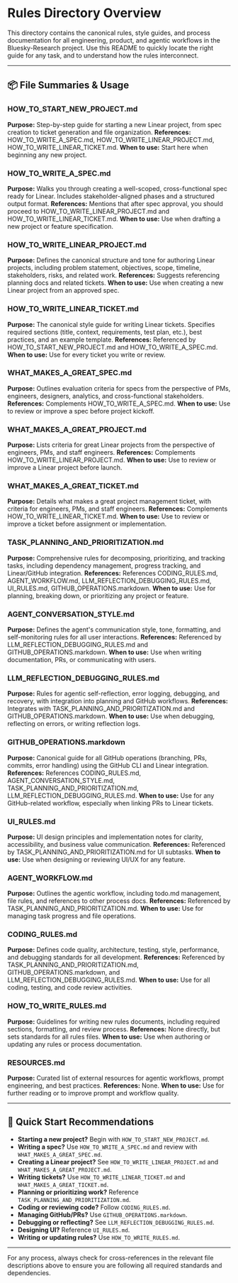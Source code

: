 # Rules Directory Overview

This directory contains the canonical rules, style guides, and process documentation for all engineering, product, and agentic workflows in the Bluesky-Research project. Use this README to quickly locate the right guide for any task, and to understand how the rules interconnect.

---

## 📦 File Summaries & Usage

### HOW_TO_START_NEW_PROJECT.md
**Purpose:** Step-by-step guide for starting a new Linear project, from spec creation to ticket generation and file organization. 
**References:** HOW_TO_WRITE_A_SPEC.md, HOW_TO_WRITE_LINEAR_PROJECT.md, HOW_TO_WRITE_LINEAR_TICKET.md. 
**When to use:** Start here when beginning any new project.

### HOW_TO_WRITE_A_SPEC.md
**Purpose:** Walks you through creating a well-scoped, cross-functional spec ready for Linear. Includes stakeholder-aligned phases and a structured output format. 
**References:** Mentions that after spec approval, you should proceed to HOW_TO_WRITE_LINEAR_PROJECT.md and HOW_TO_WRITE_LINEAR_TICKET.md. 
**When to use:** Use when drafting a new project or feature specification.

### HOW_TO_WRITE_LINEAR_PROJECT.md
**Purpose:** Defines the canonical structure and tone for authoring Linear projects, including problem statement, objectives, scope, timeline, stakeholders, risks, and related work. 
**References:** Suggests referencing planning docs and related tickets. 
**When to use:** Use when creating a new Linear project from an approved spec.

### HOW_TO_WRITE_LINEAR_TICKET.md
**Purpose:** The canonical style guide for writing Linear tickets. Specifies required sections (title, context, requirements, test plan, etc.), best practices, and an example template. 
**References:** Referenced by HOW_TO_START_NEW_PROJECT.md and HOW_TO_WRITE_A_SPEC.md. 
**When to use:** Use for every ticket you write or review.

### WHAT_MAKES_A_GREAT_SPEC.md
**Purpose:** Outlines evaluation criteria for specs from the perspective of PMs, engineers, designers, analytics, and cross-functional stakeholders. 
**References:** Complements HOW_TO_WRITE_A_SPEC.md. 
**When to use:** Use to review or improve a spec before project kickoff.

### WHAT_MAKES_A_GREAT_PROJECT.md
**Purpose:** Lists criteria for great Linear projects from the perspective of engineers, PMs, and staff engineers. 
**References:** Complements HOW_TO_WRITE_LINEAR_PROJECT.md. 
**When to use:** Use to review or improve a Linear project before launch.

### WHAT_MAKES_A_GREAT_TICKET.md
**Purpose:** Details what makes a great project management ticket, with criteria for engineers, PMs, and staff engineers. 
**References:** Complements HOW_TO_WRITE_LINEAR_TICKET.md. 
**When to use:** Use to review or improve a ticket before assignment or implementation.

### TASK_PLANNING_AND_PRIORITIZATION.md
**Purpose:** Comprehensive rules for decomposing, prioritizing, and tracking tasks, including dependency management, progress tracking, and Linear/GitHub integration. 
**References:** References CODING_RULES.md, AGENT_WORKFLOW.md, LLM_REFLECTION_DEBUGGING_RULES.md, UI_RULES.md, GITHUB_OPERATIONS.markdown. 
**When to use:** Use for planning, breaking down, or prioritizing any project or feature.

### AGENT_CONVERSATION_STYLE.md
**Purpose:** Defines the agent's communication style, tone, formatting, and self-monitoring rules for all user interactions. 
**References:** Referenced by LLM_REFLECTION_DEBUGGING_RULES.md and GITHUB_OPERATIONS.markdown. 
**When to use:** Use when writing documentation, PRs, or communicating with users.

### LLM_REFLECTION_DEBUGGING_RULES.md
**Purpose:** Rules for agentic self-reflection, error logging, debugging, and recovery, with integration into planning and GitHub workflows. 
**References:** Integrates with TASK_PLANNING_AND_PRIORITIZATION.md and GITHUB_OPERATIONS.markdown. 
**When to use:** Use when debugging, reflecting on errors, or writing reflection logs.

### GITHUB_OPERATIONS.markdown
**Purpose:** Canonical guide for all GitHub operations (branching, PRs, commits, error handling) using the GitHub CLI and Linear integration. 
**References:** References CODING_RULES.md, AGENT_CONVERSATION_STYLE.md, TASK_PLANNING_AND_PRIORITIZATION.md, LLM_REFLECTION_DEBUGGING_RULES.md. 
**When to use:** Use for any GitHub-related workflow, especially when linking PRs to Linear tickets.

### UI_RULES.md
**Purpose:** UI design principles and implementation notes for clarity, accessibility, and business value communication. 
**References:** Referenced by TASK_PLANNING_AND_PRIORITIZATION.md for UI subtasks. 
**When to use:** Use when designing or reviewing UI/UX for any feature.

### AGENT_WORKFLOW.md
**Purpose:** Outlines the agentic workflow, including todo.md management, file rules, and references to other process docs. 
**References:** Referenced by TASK_PLANNING_AND_PRIORITIZATION.md. 
**When to use:** Use for managing task progress and file operations.

### CODING_RULES.md
**Purpose:** Defines code quality, architecture, testing, style, performance, and debugging standards for all development. 
**References:** Referenced by TASK_PLANNING_AND_PRIORITIZATION.md, GITHUB_OPERATIONS.markdown, and LLM_REFLECTION_DEBUGGING_RULES.md. 
**When to use:** Use for all coding, testing, and code review activities.

### HOW_TO_WRITE_RULES.md
**Purpose:** Guidelines for writing new rules documents, including required sections, formatting, and review process. 
**References:** None directly, but sets standards for all rules files. 
**When to use:** Use when authoring or updating any rules or process documentation.

### RESOURCES.md
**Purpose:** Curated list of external resources for agentic workflows, prompt engineering, and best practices. 
**References:** None. 
**When to use:** Use for further reading or to improve prompt and workflow quality.

---

## 🧭 Quick Start Recommendations
- **Starting a new project?** Begin with `HOW_TO_START_NEW_PROJECT.md`.
- **Writing a spec?** Use `HOW_TO_WRITE_A_SPEC.md` and review with `WHAT_MAKES_A_GREAT_SPEC.md`.
- **Creating a Linear project?** See `HOW_TO_WRITE_LINEAR_PROJECT.md` and `WHAT_MAKES_A_GREAT_PROJECT.md`.
- **Writing tickets?** Use `HOW_TO_WRITE_LINEAR_TICKET.md` and `WHAT_MAKES_A_GREAT_TICKET.md`.
- **Planning or prioritizing work?** Reference `TASK_PLANNING_AND_PRIORITIZATION.md`.
- **Coding or reviewing code?** Follow `CODING_RULES.md`.
- **Managing GitHub/PRs?** Use `GITHUB_OPERATIONS.markdown`.
- **Debugging or reflecting?** See `LLM_REFLECTION_DEBUGGING_RULES.md`.
- **Designing UI?** Reference `UI_RULES.md`.
- **Writing or updating rules?** Use `HOW_TO_WRITE_RULES.md`.

---

For any process, always check for cross-references in the relevant file descriptions above to ensure you are following all required standards and dependencies.
